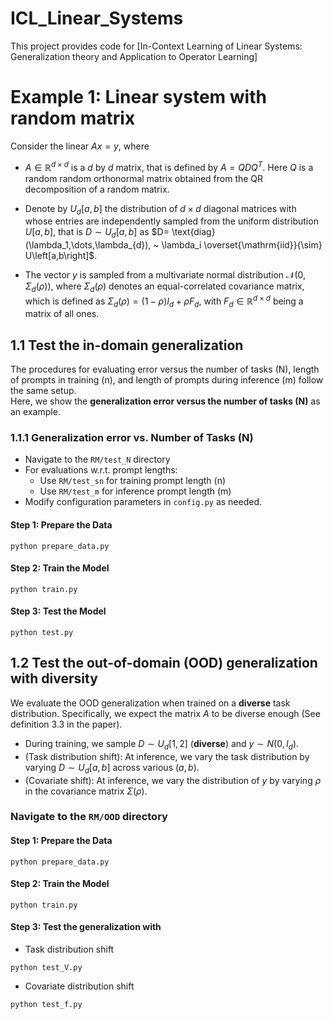 # ICL_Linear_Systems
This project provides code for [In-Context Learning of Linear Systems: 
Generalization theory and Application to Operator Learning]


# Example 1: Linear system with random matrix
Consider the linear $Ax=y$, where 

- $A \in \mathbb{R}^{d \times d}$ is a $d$
 by $d$ matrix, that is defined by $A = QDQ^T$. Here $Q$ is a random random orthonormal matrix obtained from the QR decomposition of a random matrix. 
 
- Denote by $U_{d} \left[a,b\right]$ the distribution of $d \times d$ diagonal matrices with whose entries are independently sampled from the uniform distribution $U[a,b]$, that is $D \sim U_{d}\left[a,b\right]$ as $D= \text{diag} (\lambda_1,\dots,\lambda_{d}), ~
\lambda_i \overset{\mathrm{iid}}{\sim} U\left[a,b\right]$.

- The vector $y$ is sampled from a multivariate normal distribution $\mathcal{N}(0, \Sigma_d(\rho))$, where $\Sigma_d(\rho)$ denotes an equal-correlated covariance matrix, which is defined as $\Sigma_d(\rho) = (1-\rho)I_d + \rho F_d$, with $F_d\in \mathbb{R}^{d\times d}$ being a matrix of all ones.

## 1.1 Test the in-domain generalization
The procedures for evaluating error versus the number of tasks (N), length of prompts in training (n), and length of prompts during inference (m) follow the same setup.  
Here, we show the **generalization error versus the number of tasks (N)** as an example.

### 1.1.1 Generalization error vs. Number of Tasks (N)
- Navigate to the `RM/test_N` directory
- For evaluations w.r.t. prompt lengths:
  - Use `RM/test_sn` for training prompt length (n)
  - Use `RM/test_m` for inference prompt length (m)
- Modify configuration parameters in `config.py` as needed.

#### Step 1: Prepare the Data

```
python prepare_data.py
```


#### Step 2: Train the Model

```
python train.py
```
#### Step 3: Test the Model

```
python test.py
```

## 1.2 Test the out-of-domain (OOD) generalization with diversity
We evaluate the OOD generalization when trained on a **diverse** task distribution. Specifically, we expect the matrix $A$ to be diverse enough (See definition 3.3 in the paper).

- During training, we sample $D \sim U_d \left[1,2\right]$ (**diverse**) and $y \sim N(0, I_d)$.
- (Task distribution shift): At inference, we vary the task distribution by varying $D \sim U_d \left[a,b\right]$ across various $(a,b)$.
- (Covariate shift): At inference, we vary the distribution of $y$ by varying $\rho$ in the covariance matrix $\Sigma(\rho)$.
### Navigate to the `RM/OOD` directory
#### Step 1: Prepare the Data

```
python prepare_data.py
```


#### Step 2: Train the Model

```
python train.py
```
#### Step 3: Test the generalization with 
* Task distribution shift
```
python test_V.py
```
* Covariate distribution shift
```
python test_f.py
```
